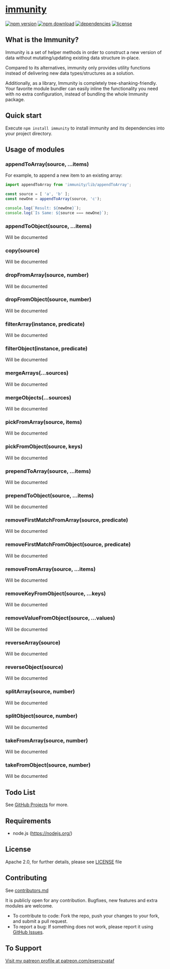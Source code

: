 # [immunity](https://github.com/eserozvataf/jsmake-libraries)

[![npm version][npm-image]][npm-url]
[![npm download][download-image]][npm-url]
[![dependencies][dep-image]][dep-url]
[![license][license-image]][license-url]


## What is the Immunity?

Immunity is a set of helper methods in order to construct a new version of data without mutating/updating existing data structure in-place.

Compared to its alternatives, immunity only provides utility functions instead of delivering new data types/structures as a solution.

Additionally, as a library, Immunity is completely tree-shanking-friendly. Your favorite module bundler can easily inline the functionality you need with no extra configuration, instead of bundling the whole Immunity package.


## Quick start

Execute `npm install immunity` to install immunity and its dependencies into your project directory.


## Usage of modules

### appendToArray(source, ...items)

For example, to append a new item to an existing array:

```js
import appendToArray from 'immunity/lib/appendToArray';

const source = [ 'a', 'b' ];
const newOne = appendToArray(source, 'c');

console.log(`Result: ${newOne}`);
console.log(`Is Same: ${source === newOne}`);
```

### appendToObject(source, ...items)

Will be documented

### copy(source)

Will be documented

### dropFromArray(source, number)

Will be documented

### dropFromObject(source, number)

Will be documented

### filterArray(instance, predicate)

Will be documented

### filterObject(instance, predicate)

Will be documented

### mergeArrays(...sources)

Will be documented

### mergeObjects(...sources)

Will be documented

### pickFromArray(source, items)

Will be documented

### pickFromObject(source, keys)

Will be documented

### prependToArray(source, ...items)

Will be documented

### prependToObject(source, ...items)

Will be documented

### removeFirstMatchFromArray(source, predicate)

Will be documented

### removeFirstMatchFromObject(source, predicate)

Will be documented

### removeFromArray(source, ...items)

Will be documented

### removeKeyFromObject(source, ...keys)

Will be documented

### removeValueFromObject(source, ...values)

Will be documented

### reverseArray(source)

Will be documented

### reverseObject(source)

Will be documented

### splitArray(source, number)

Will be documented

### splitObject(source, number)

Will be documented

### takeFromArray(source, number)

Will be documented

### takeFromObject(source, number)

Will be documented


## Todo List

See [GitHub Projects](https://github.com/eserozvataf/jsmake-libraries/projects) for more.


## Requirements

* node.js (https://nodejs.org/)


## License

Apache 2.0, for further details, please see [LICENSE](LICENSE) file


## Contributing

See [contributors.md](contributors.md)

It is publicly open for any contribution. Bugfixes, new features and extra modules are welcome.

* To contribute to code: Fork the repo, push your changes to your fork, and submit a pull request.
* To report a bug: If something does not work, please report it using [GitHub Issues](https://github.com/eserozvataf/jsmake-libraries/issues).


## To Support

[Visit my patreon profile at patreon.com/eserozvataf](https://www.patreon.com/eserozvataf)


[npm-image]: https://img.shields.io/npm/v/immunity.svg?style=flat-square
[npm-url]: https://www.npmjs.com/package/immunity
[download-image]: https://img.shields.io/npm/dt/immunity.svg?style=flat-square
[dep-image]: https://img.shields.io/david/eserozvataf/immunity.svg?style=flat-square
[dep-url]: https://github.com/eserozvataf/jsmake-libraries
[license-image]: https://img.shields.io/npm/l/immunity.svg?style=flat-square
[license-url]: https://github.com/eserozvataf/jsmake-libraries/blob/master/01_immunity/LICENSE
